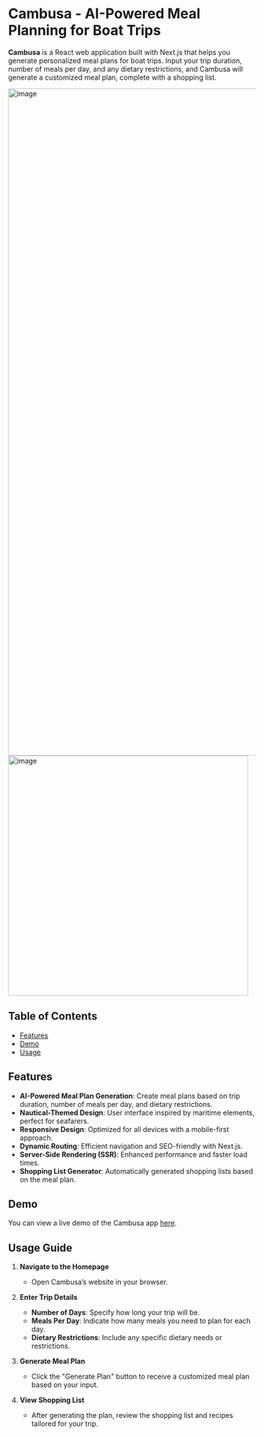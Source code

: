 # Cambusa - AI-Powered Meal Planning for Boat Trips

**Cambusa** is a React web application built with Next.js that helps you generate personalized meal plans for boat trips. Input your trip duration, number of meals per day, and any dietary restrictions, and Cambusa will generate a customized meal plan, complete with a shopping list.


<img width="1356" alt="image" src="https://github.com/user-attachments/assets/5fd96299-6adc-42c7-8ca4-136b315bbcbb">

<img width="488" alt="image" src="https://github.com/user-attachments/assets/0584f8d8-cdf9-4b63-9b45-1398ec76530b">

## Table of Contents

- [Features](#features)
- [Demo](#demo)
- [Usage](#usage)

## Features

- **AI-Powered Meal Plan Generation**: Create meal plans based on trip duration, number of meals per day, and dietary restrictions.
- **Nautical-Themed Design**: User interface inspired by maritime elements, perfect for seafarers.
- **Responsive Design**: Optimized for all devices with a mobile-first approach.
- **Dynamic Routing**: Efficient navigation and SEO-friendly with Next.js.
- **Server-Side Rendering (SSR)**: Enhanced performance and faster load times.
- **Shopping List Generator**: Automatically generated shopping lists based on the meal plan.

## Demo

You can view a live demo of the Cambusa app [here](https://cambusa-online.com).

## Usage Guide

1. **Navigate to the Homepage**
   - Open Cambusa’s website in your browser.

2. **Enter Trip Details**
   - **Number of Days**: Specify how long your trip will be.
   - **Meals Per Day**: Indicate how many meals you need to plan for each day.
   - **Dietary Restrictions**: Include any specific dietary needs or restrictions.

3. **Generate Meal Plan**
   - Click the "Generate Plan" button to receive a customized meal plan based on your input.

4. **View Shopping List**
   - After generating the plan, review the shopping list and recipes tailored for your trip.




